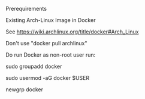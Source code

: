 
Prerequirements

Existing Arch-Linux Image in Docker

See https://wiki.archlinux.org/title/docker#Arch_Linux

Don't use "docker pull archlinux"


Do run Docker as non-root user run:

sudo groupadd docker

sudo usermod -aG docker $USER

newgrp docker
